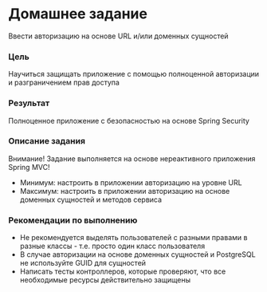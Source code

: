 # Домашнее задание
Ввести авторизацию на основе URL и/или доменных сущностей

### Цель
Научиться защищать приложение с помощью полноценной авторизации и разграничением прав доступа

### Результат
Полноценное приложение с безопасностью на основе Spring Security

### Описание задания
Внимание! Задание выполняется на основе нереактивного приложения Spring MVC!

* Минимум: настроить в приложении авторизацию на уровне URL
* Максимум: настроить в приложении авторизацию на основе доменных сущностей и методов сервиса

### Рекомендации по выполнению

* Не рекомендуется выделять пользователей с разными правами в разные классы - т.е. просто один класс пользователя
* В случае авторизации на основе доменных сущностей и PostgreSQL не используйте GUID для сущностей
* Написать тесты контроллеров, которые проверяют, что все необходимые ресурсы действительно защищены
